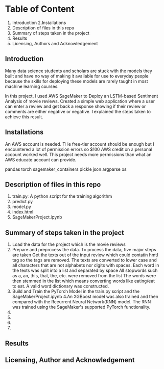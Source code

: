 # Table of Content 
1. Introduction 
2.Installations
3. Description of files in this repo
4. Summary of steps taken in the project
5. Results
6. Licensing, Authors and Acknowledgement

## Introduction
Many data science students and scholars are stuck with the models they built and have no way of making it available for use to everyday people because the skills for deploying these models are rarely taught in most machine learning courses.

In this project, I used AWS SageMaker to Deploy an LSTM-based Sentiment Analysis of movie reviews. Created a simple web application where a user can enter a review and get back a response showing if their review or comments are either negative or negative.
I explained the steps taken to achieve this result.

## Installations
An AWS account is needed. THe free-tier account should be enough but I encountered a lot of permission errors so $100 AWS credit on a personal account worked well. This project needs more permissions than what an AWS educate account can provide.

pandas
torch
sagemaker_containers
pickle
json
argparse
os


## Description of files in this repo
1. train.py: A python script for the training algorithm
2. predict.py
3. model.py
4. index.html
5. SageMakerProject.ipynb

## Summary of steps taken in the project
1. Load the data for the project which is the movie reviews
2. Prepare and preprocess the data. To process the data, five major steps are taken
Get the texts out of the input review which could contatin hmtl tag so the tags are removed.
The texts are converted to lower case and all characters that are not alphabets nor digits with spaces.
Each word in the texts was split into a list and separated by space
All stopwords such as a, an, this, that, the, etc. were removed from the list
The words were then stemmed in the list which means converting words like eating/eat to eat.
A valid word dictionary was constructed.
3. Build and Train the PyTorch Model in the train.py script and the SageMakerProject.ipynb 
4.An XGBoost model was also trained and then compared with the Rceurrent Neural Network(RNN) model. The RNN was trained using the SageMaker's supported PyTorch functionality.
5.
6.
7. 
8.



## Results

## Licensing, Author and Acknowledgement
